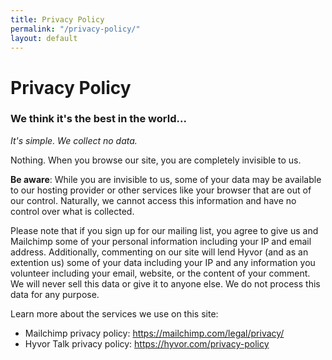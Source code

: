 ```yaml
---
title: Privacy Policy
permalink: "/privacy-policy/"
layout: default
---
```


<div class="topnav-spacer"></div>
<div class="section">
  <h1 class="red-header">Privacy Policy</h1>
  <h3>We think it's the best in the world...</h3>

  <em>It's simple. We collect no data.</em>

  <p>Nothing. When you browse our site, you are completely invisible to us.</p>

  <p><strong>Be aware</strong>: While you are invisible to us, some of your data may be available to our hosting provider or other services like your browser that are out of our control. Naturally, we cannot access this information and have no control over what is collected.</p>

  <p>Please note that if you sign up for our mailing list, you agree to give us and Mailchimp some of your personal information including your IP and email address. Additionally, commenting on our site will lend Hyvor (and as an extention us) some of your data including your IP and any information you volunteer including your email, website, or the content of your comment. We will never sell this data or give it to anyone else. We do not process this data for any purpose.</p>

  <p>Learn more about the services we use on this site:</p>
  <ul>
    <li>Mailchimp privacy policy: <a href="https://mailchimp.com/legal/privacy/" target="_blank" rel="noopener noreferrer">https://mailchimp.com/legal/privacy/</a></li>
    <li>Hyvor Talk privacy policy: <a href="https://hyvor.com/privacy-policy" target="_blank" rel="noopener noreferrer">https://hyvor.com/privacy-policy</a></li>
  </ul>
</div>